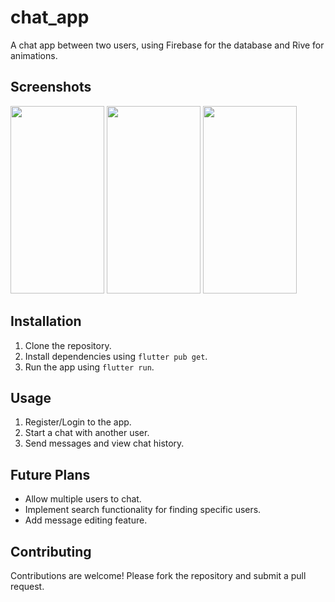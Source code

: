 # chat_app

A chat app between two users, using Firebase for the database and Rive for animations.

## Screenshots

<img src="https://github.com/moelhewehy7/chat-app-bloc/assets/130074772/8fc4a310-47ec-47f3-bd30-61b3f61cc779" height="300" width="150">
<img src="https://github.com/moelhewehy7/chat-app-bloc/assets/130074772/8fc4a310-47ec-47f3-bd30-61b3f61cc779" height="300" width="150">
<img src="https://github.com/moelhewehy7/chat-app-bloc/assets/130074772/8fc4a310-47ec-47f3-bd30-61b3f61cc779" height="300" width="150">



## Installation

1. Clone the repository.
2. Install dependencies using `flutter pub get`.
3. Run the app using `flutter run`.

## Usage

1. Register/Login to the app.
2. Start a chat with another user.
3. Send messages and view chat history.

## Future Plans

- Allow multiple users to chat.
- Implement search functionality for finding specific users.
- Add message editing feature.

## Contributing

Contributions are welcome! Please fork the repository and submit a pull request.
